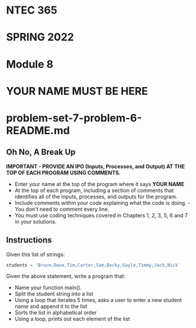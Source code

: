 # NTEC 365
# SPRING 2022
# Module 8
# YOUR NAME MUST BE HERE
# problem-set-7-problem-6-README.md

## Oh No, A Break Up

**IMPORTANT - PROVIDE AN IPO (Inputs, Processes, and Output) AT THE TOP OF EACH PROGRAM USING COMMENTS.**

- Enter your name at the top of the program where it says **YOUR NAME**
- At the top of each program, including a section of comments that identifies all of the inputs, processes, and outputs for the program.
- Include comments within your code explaining what the code is doing. - You don't need to comment every line.
- You must use coding techniques covered in Chapters 1, 2, 3, 5, 6 and 7 in your solutions.

## Instructions

Given this list of strings:

```Python
students = 'Bruce,Dave,Tim,Carter,Sam,Becky,Gayle,Timmy,Jack,Nick'
```

Given the above statement, write a program that:

- Name your function main().
- Split the student string into a list
- Using a loop that iterates 5 times, asks a user to enter a new student name and append it to the list
- Sorts the list in alphabetical order
- Using a loop, prints out each element of the list
